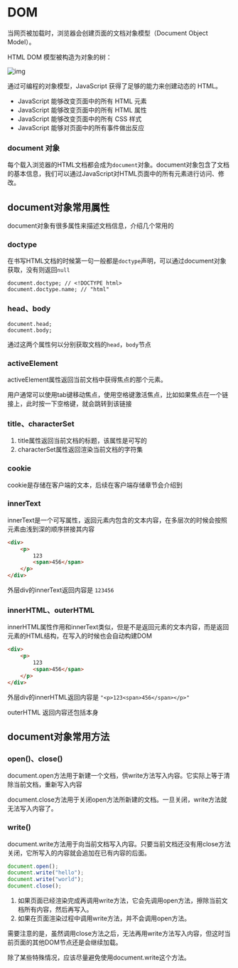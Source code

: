 # DOM

当网页被加载时，浏览器会创建页面的文档对象模型（Document Object Model）。

HTML DOM 模型被构造为对象的树：

![img](http://www.w3school.com.cn/i/ct_htmltree.gif)

通过可编程的对象模型，JavaScript 获得了足够的能力来创建动态的 HTML。

- JavaScript 能够改变页面中的所有 HTML 元素
- JavaScript 能够改变页面中的所有 HTML 属性
- JavaScript 能够改变页面中的所有 CSS 样式
- JavaScript 能够对页面中的所有事件做出反应

### document 对象

每个载入浏览器的HTML文档都会成为`document`对象。document对象包含了文档的基本信息，我们可以通过JavaScript对HTML页面中的所有元素进行访问、修改。

## document对象常用属性

document对象有很多属性来描述文档信息，介绍几个常用的

### doctype

在书写HTML文档的时候第一句一般都是`doctype`声明，可以通过document对象获取，没有则返回`null`

```
document.doctype; // <!DOCTYPE html>
document.doctype.name; // "html"
```

### head、body

```
document.head;
document.body;
```

通过这两个属性何以分别获取文档的`head`，`body`节点

### activeElement

activeElement属性返回当前文档中获得焦点的那个元素。

用户通常可以使用tab键移动焦点，使用空格键激活焦点，比如如果焦点在一个链接上，此时按一下空格键，就会跳转到该链接

### title、characterSet

1. title属性返回当前文档的标题，该属性是可写的
2. characterSet属性返回渲染当前文档的字符集

### cookie

cookie是存储在客户端的文本，后续在客户端存储章节会介绍到

### innerText

innerText是一个可写属性，返回元素内包含的文本内容，在多层次的时候会按照元素由浅到深的顺序拼接其内容

```html
<div>
    <p>
        123
        <span>456</span>
    </p>
</div>
```

外层div的innerText返回内容是 `123456`

### innerHTML、outerHTML

innerHTML属性作用和innerText类似，但是不是返回元素的文本内容，而是返回元素的HTML结构，在写入的时候也会自动构建DOM

```html
<div>
    <p>
        123
        <span>456</span>
    </p>
</div>
```

外层div的innerHTML返回内容是 `"<p>123<span>456</span></p>"`

outerHTML 返回内容还包括本身

## document对象常用方法

### open()、close()

document.open方法用于新建一个文档，供write方法写入内容。它实际上等于清除当前文档，重新写入内容

document.close方法用于关闭open方法所新建的文档。一旦关闭，write方法就无法写入内容了。

### write()

document.write方法用于向当前文档写入内容。只要当前文档还没有用close方法关闭，它所写入的内容就会追加在已有内容的后面。

```javascript
document.open();
document.write("hello");
document.write("world");
document.close();
```

1. 如果页面已经渲染完成再调用write方法，它会先调用open方法，擦除当前文档所有内容，然后再写入。
2. 如果在页面渲染过程中调用write方法，并不会调用open方法。

需要注意的是，虽然调用close方法之后，无法再用write方法写入内容，但这时当前页面的其他DOM节点还是会继续加载。

除了某些特殊情况，应该尽量避免使用document.write这个方法。